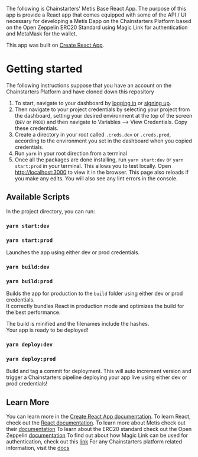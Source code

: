 The following is Chainstarters' Metis Base React App. The purpose of this app is provide a 
React app that comes equipped with some of the API / UI necessary for developing 
a Metis Dapp on the Chainstarters Platform based on the Open Zeppelin ERC20 Standard using Magic Link for authentication 
and MetaMask for the wallet.

This app was built on [Create React App](https://github.com/facebook/create-react-app).

# Getting started
The following instructions suppose that you have an account on the Chainstarters Platform and have cloned down this repository

1. To start, navigate to your dashboard by [logging in](https://console.chainstarters.com/login)
or [signing up](https://console.chainstarters.com/signup).
2. Then navigate to your project credentials by selecting your project from the dashboard, setting
your desired environment at the top of the screen (`DEV` or `PROD`) and then
navigate to Variables --> View Credentials. Copy these credentials.
3. Create a directory in your root called `.creds.dev` or `.creds.prod`, according to the environment you set
in the dashboard when you copied credentials.
4. Run `yarn` in your root direction from a terminal
5. Once all the packages are done installing, run `yarn start:dev` or `yarn start:prod` in your terminal.
This allows you to test locally. Open [http://localhost:3000](http://localhost:3000) to view it in the browser.
This page also reloads if you make any edits. You will also see any lint errors in the console.

## Available Scripts

In the project directory, you can run:
### `yarn start:dev`
### `yarn start:prod`

Launches the app using either dev or prod credentials.

### `yarn build:dev`
### `yarn build:prod`

Builds the app for production to the `build` folder using either dev or prod credentials.\
It correctly bundles React in production mode and optimizes the build for the best performance.

The build is minified and the filenames include the hashes.\
Your app is ready to be deployed!

### `yarn deploy:dev`
### `yarn deploy:prod`

Build and tag a commit for deployment. This will auto increment version and trigger a Chainstarters pipeline deploying your app live using either dev or prod credentials!

## Learn More

You can learn more in the [Create React App documentation](https://facebook.github.io/create-react-app/docs/getting-started).
To learn React, check out the [React documentation](https://reactjs.org/).
To learn more about Metis check out their [documentation](https://docs.metis.io)
To learn about the ERC20 standard check out the Open Zeppelin [documentation](https://openzeppelin.com/contracts/)
To find out about how Magic Link can be used for authentication, check out this [link](https://magic.link/docs)
For any Chainstarters platform related information, visit the [docs](https://docs.chainstarters.com/docs)

